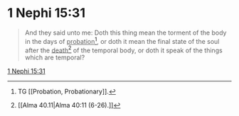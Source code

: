 # 1 Nephi 15:31

> And they said unto me: Doth this thing mean the torment of the body in the days of <u>probation</u>[^a], or doth it mean the final state of the soul after the <u>death</u>[^b] of the temporal body, or doth it speak of the things which are temporal?

[1 Nephi 15:31](https://www.churchofjesuschrist.org/study/scriptures/bofm/1-ne/15?lang=eng&id=p31#p31)


[^a]: TG [[Probation, Probationary]].
[^b]: [[Alma 40.11|Alma 40:11 (6-26).]]
